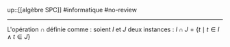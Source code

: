 up::[[algèbre SPC]]
#informatique #no-review 

----

L'opération $\cap$ définie comme :
soient $I$ et $J$ deux instances :
$I \cap J = \{ t \mid t \in I \wedge t \in J \}$